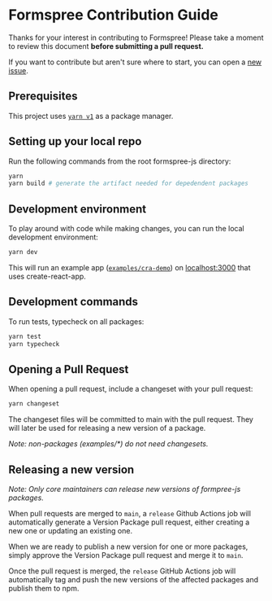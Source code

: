 # Formspree Contribution Guide

Thanks for your interest in contributing to Formspree! Please take a moment to review this document **before submitting a pull request.**

If you want to contribute but aren't sure where to start, you can open a [new issue](https://github.com/formspree/formspree-react/issues).

## Prerequisites

This project uses [`yarn v1`](https://yarnpkg.com/) as a package manager.

## Setting up your local repo

Run the following commands from the root formspree-js directory:

```sh
yarn
yarn build # generate the artifact needed for depedendent packages
```

## Development environment

To play around with code while making changes, you can run the local development environment:

```sh
yarn dev
```

This will run an example app ([`examples/cra-demo`](../examples/cra-demo)) on [localhost:3000](http://localhost:3000) that uses create-react-app.

## Development commands

To run tests, typecheck on all packages:

```sh
yarn test
yarn typecheck
```

## Opening a Pull Request

When opening a pull request, include a changeset with your pull request:

```sh
yarn changeset
```

The changeset files will be committed to main with the pull request. They will later be used for releasing a new version of a package.

_Note: non-packages (examples/\*) do not need changesets._

## Releasing a new version

_Note: Only core maintainers can release new versions of formpree-js packages._

When pull requests are merged to `main`, a `release` Github Actions job will automatically generate a Version Package pull request, either creating a new one or updating an existing one.

When we are ready to publish a new version for one or more packages, simply approve the Version Package pull request and merge it to `main`.

Once the pull request is merged, the `release` GitHub Actions job will automatically tag and push the new versions of the affected packages and publish them to npm.
